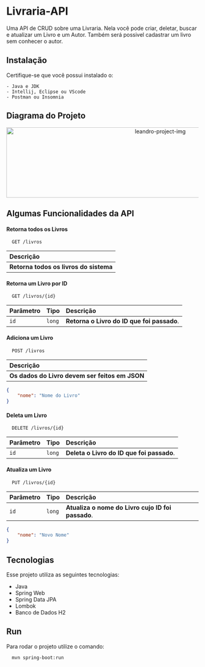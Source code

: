 
# Livraria-API

Uma API de CRUD sobre uma Livraria. Nela você pode criar, deletar, buscar e atualizar um Livro e um Autor. Também será possivel cadastrar um livro sem conhecer o autor.


## Instalação

Certifique-se que você possui instalado o:
```
- Java e JDK
- Intellij, Eclipse ou VScode
- Postman ou Insomnia
```
    
## Diagrama do Projeto

<p align="center">
    <img width="791" height="184" alt="leandro-project-img" src="https://github.com/user-attachments/assets/3ca800e6-0acb-4c4c-8a45-928f6369060f" />
</p>

## Algumas Funcionalidades da API

#### Retorna todos os Livros

```http
  GET /livros
```

| Descrição                           |
| :---------------------------------- |
 **Retorna todos os livros do sistema** |

#### Retorna um Livro por ID

```http
  GET /livros/{id}
```

| Parâmetro   | Tipo       | Descrição                                   |
| :---------- | :--------- | :------------------------------------------ |
| `id`      | `long` | **Retorna o Livro do ID que foi passado**. |

#### Adiciona um Livro

```http
  POST /livros
```
| Descrição                           |
| :---------------------------------- |
 **Os dados do Livro devem ser feitos em JSON** |

```json
{
    "nome": "Nome do Livro"
}
```

#### Deleta um Livro

```http
  DELETE /livros/{id}
```

| Parâmetro   | Tipo       | Descrição                                   |
| :---------- | :--------- | :------------------------------------------ |
| `id`      | `long` | **Deleta o Livro do ID que foi passado**. |

#### Atualiza um Livro

```http
  PUT /livros/{id}
```

| Parâmetro   | Tipo       | Descrição                                   |
| :---------- | :--------- | :------------------------------------------ |
| `id`      | `long` | **Atualiza o nome do Livro cujo ID foi passado**. |

```json
{
    "nome": "Novo Nome"
}
```



## Tecnologias

Esse projeto utiliza as seguintes tecnologias:

- Java
- Spring Web
- Spring Data JPA
- Lombok
- Banco de Dados H2


## Run

Para rodar o projeto utilize o comando:

```bash
  mvn spring-boot:run
```

